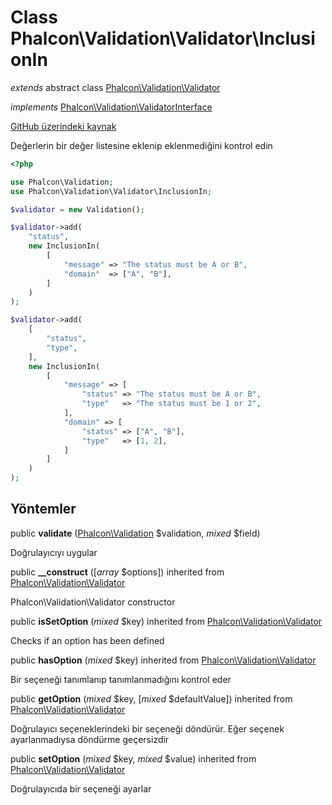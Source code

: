 # Class **Phalcon\\Validation\\Validator\\InclusionIn**

*extends* abstract class [Phalcon\Validation\Validator](/en/3.1.2/api/Phalcon_Validation_Validator)

*implements* [Phalcon\Validation\ValidatorInterface](/en/3.1.2/api/Phalcon_Validation_ValidatorInterface)

<a href="https://github.com/phalcon/cphalcon/blob/master/phalcon/validation/validator/inclusionin.zep" class="btn btn-default btn-sm">GitHub üzerindeki kaynak</a>

Değerlerin bir değer listesine eklenip eklenmediğini kontrol edin

```php
<?php

use Phalcon\Validation;
use Phalcon\Validation\Validator\InclusionIn;

$validator = new Validation();

$validator->add(
    "status",
    new InclusionIn(
        [
            "message" => "The status must be A or B",
            "domain"  => ["A", "B"],
        ]
    )
);

$validator->add(
    [
        "status",
        "type",
    ],
    new InclusionIn(
        [
            "message" => [
                "status" => "The status must be A or B",
                "type"   => "The status must be 1 or 2",
            ],
            "domain" => [
                "status" => ["A", "B"],
                "type"   => [1, 2],
            ]
        ]
    )
);

```

## Yöntemler

public **validate** ([Phalcon\Validation](/en/3.1.2/api/Phalcon_Validation) $validation, *mixed* $field)

Doğrulayıcıyı uygular

public **__construct** ([*array* $options]) inherited from [Phalcon\Validation\Validator](/en/3.1.2/api/Phalcon_Validation_Validator)

Phalcon\\Validation\\Validator constructor

public **isSetOption** (*mixed* $key) inherited from [Phalcon\Validation\Validator](/en/3.1.2/api/Phalcon_Validation_Validator)

Checks if an option has been defined

public **hasOption** (*mixed* $key) inherited from [Phalcon\Validation\Validator](/en/3.1.2/api/Phalcon_Validation_Validator)

Bir seçeneği tanımlanıp tanımlanmadığını kontrol eder

public **getOption** (*mixed* $key, [*mixed* $defaultValue]) inherited from [Phalcon\Validation\Validator](/en/3.1.2/api/Phalcon_Validation_Validator)

Doğrulayıcı seçeneklerindeki bir seçeneği döndürür. Eğer seçenek ayarlanmadıysa döndürme geçersizdir

public **setOption** (*mixed* $key, *mixed* $value) inherited from [Phalcon\Validation\Validator](/en/3.1.2/api/Phalcon_Validation_Validator)

Doğrulayıcıda bir seçeneği ayarlar